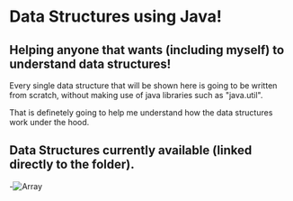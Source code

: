 # Data Structures using Java!
## Helping anyone that wants (including myself) to understand data structures!

Every single data structure that will be shown here is going to be written from scratch, without making use of java libraries such as "java.util".

That is definetely going to help me understand how the data structures work under the hood.

## Data Structures currently available (linked directly to the folder).
-![Array](https://github.com/gsbcamargo/java-data-structures/tree/main/src/com/gabriel/datastructures/array)

